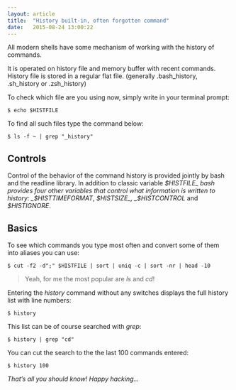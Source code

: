 ```yaml
---
layout: article
title:  "History built-in, often forgotten command"
date:   2015-08-24 13:00:22
---
```


All modern shells have some mechanism of working with the history of commands.

It is operated on history file and memory buffer with recent commands. History file is stored in a regular flat file. (generally .bash\_history, .sh\_history or .zsh\_history)

To check which file are you using now, simply write in your terminal prompt:

    $ echo $HISTFILE

To find all such files type the command below:

    $ ls -f ~ | grep "_history"

## Controls

Control of the behavior of the command history is provided jointly by bash and the readline library. In addition to classic variable _$HISTFILE_ bash provides four other variables that control what information is written to history: _$HISTTIMEFORMAT_, _$HISTSIZE_, _$HISTCONTROL_ and _$HISTIGNORE_.

## Basics

To see which commands you type most often and convert some of them into aliases you can use:

    $ cut -f2 -d";" $HISTFILE | sort | uniq -c | sort -nr | head -10

> Yeah, for me the most popular are _ls_ and _cd_!

Entering the _history_ command without any switches displays the full history list with line numbers:

    $ history

This list can be of course searched with _grep_:

    $ history | grep "cd"

You can cut the search to the the last 100 commands entered:

    $ history 100

_That’s all you should know! Happy hacking..._
